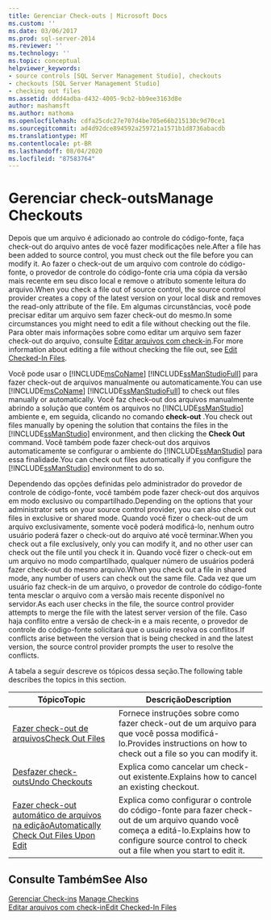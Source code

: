 ```yaml
---
title: Gerenciar Check-outs | Microsoft Docs
ms.custom: ''
ms.date: 03/06/2017
ms.prod: sql-server-2014
ms.reviewer: ''
ms.technology: ''
ms.topic: conceptual
helpviewer_keywords:
- source controls [SQL Server Management Studio], checkouts
- checkouts [SQL Server Management Studio]
- checking out files
ms.assetid: ddd4adba-d432-4005-9cb2-bb9ee3163d8e
author: mashamsft
ms.author: mathoma
ms.openlocfilehash: cdfa25cdc27e707d4be705e66b215130c9d70ce1
ms.sourcegitcommit: ad4d92dce894592a259721a1571b1d8736abacdb
ms.translationtype: MT
ms.contentlocale: pt-BR
ms.lasthandoff: 08/04/2020
ms.locfileid: "87583764"
---
```

# <a name="manage-checkouts"></a><span data-ttu-id="7f1d1-102">Gerenciar check-outs</span><span class="sxs-lookup"><span data-stu-id="7f1d1-102">Manage Checkouts</span></span>
  <span data-ttu-id="7f1d1-103">Depois que um arquivo é adicionado ao controle do código-fonte, faça check-out do arquivo antes de você fazer modificações nele.</span><span class="sxs-lookup"><span data-stu-id="7f1d1-103">After a file has been added to source control, you must check out the file before you can modify it.</span></span> <span data-ttu-id="7f1d1-104">Ao fazer o check-out de um arquivo com controle do código-fonte, o provedor de controle do código-fonte cria uma cópia da versão mais recente em seu disco local e remove o atributo somente leitura do arquivo.</span><span class="sxs-lookup"><span data-stu-id="7f1d1-104">When you check a file out of source control, the source control provider creates a copy of the latest version on your local disk and removes the read-only attribute of the file.</span></span> <span data-ttu-id="7f1d1-105">Em algumas circunstâncias, você pode precisar editar um arquivo sem fazer check-out do mesmo.</span><span class="sxs-lookup"><span data-stu-id="7f1d1-105">In some circumstances you might need to edit a file without checking out the file.</span></span> <span data-ttu-id="7f1d1-106">Para obter mais informações sobre como editar um arquivo sem fazer check-out do arquivo, consulte [Editar arquivos com check-in](../../2014/database-engine/edit-checked-in-files.md).</span><span class="sxs-lookup"><span data-stu-id="7f1d1-106">For more information about editing a file without checking the file out, see [Edit Checked-In Files](../../2014/database-engine/edit-checked-in-files.md).</span></span>  
  
 <span data-ttu-id="7f1d1-107">Você pode usar o [!INCLUDE[msCoName](../includes/msconame-md.md)] [!INCLUDE[ssManStudioFull](../includes/ssmanstudiofull-md.md)] para fazer check-out de arquivos manualmente ou automaticamente.</span><span class="sxs-lookup"><span data-stu-id="7f1d1-107">You can use [!INCLUDE[msCoName](../includes/msconame-md.md)] [!INCLUDE[ssManStudioFull](../includes/ssmanstudiofull-md.md)] to check out files manually or automatically.</span></span> <span data-ttu-id="7f1d1-108">Você faz check-out dos arquivos manualmente abrindo a solução que contém os arquivos no [!INCLUDE[ssManStudio](../includes/ssmanstudio-md.md)] ambiente e, em seguida, clicando no comando **check-out** .</span><span class="sxs-lookup"><span data-stu-id="7f1d1-108">You check out files manually by opening the solution that contains the files in the [!INCLUDE[ssManStudio](../includes/ssmanstudio-md.md)] environment, and then clicking the **Check Out** command.</span></span> <span data-ttu-id="7f1d1-109">Você também pode fazer check-out dos arquivos automaticamente se configurar o ambiente do [!INCLUDE[ssManStudio](../includes/ssmanstudio-md.md)] para essa finalidade.</span><span class="sxs-lookup"><span data-stu-id="7f1d1-109">You can check out files automatically if you configure the [!INCLUDE[ssManStudio](../includes/ssmanstudio-md.md)] environment to do so.</span></span>  
  
 <span data-ttu-id="7f1d1-110">Dependendo das opções definidas pelo administrador do provedor de controle de código-fonte, você também pode fazer check-out dos arquivos em modo exclusivo ou compartilhado.</span><span class="sxs-lookup"><span data-stu-id="7f1d1-110">Depending on the options that your administrator sets on your source control provider, you can also check out files in exclusive or shared mode.</span></span> <span data-ttu-id="7f1d1-111">Quando você fizer o check-out de um arquivo exclusivamente, somente você poderá modificá-lo, nenhum outro usuário poderá fazer o check-out do arquivo até você terminar.</span><span class="sxs-lookup"><span data-stu-id="7f1d1-111">When you check out a file exclusively, only you can modify it, and no other user can check out the file until you check it in.</span></span> <span data-ttu-id="7f1d1-112">Quando você fizer o check-out em um arquivo no modo compartilhado, qualquer número de usuários poderá fazer check-out do mesmo arquivo.</span><span class="sxs-lookup"><span data-stu-id="7f1d1-112">When you check out a file in shared mode, any number of users can check out the same file.</span></span> <span data-ttu-id="7f1d1-113">Cada vez que um usuário faz check-in de um arquivo, o provedor de controle do código-fonte tenta mesclar o arquivo com a versão mais recente disponível no servidor.</span><span class="sxs-lookup"><span data-stu-id="7f1d1-113">As each user checks in the file, the source control provider attempts to merge the file with the latest server version of the file.</span></span> <span data-ttu-id="7f1d1-114">Caso haja conflito entre a versão de check-in e a mais recente, o provedor de controle do código-fonte solicitará que o usuário resolva os conflitos.</span><span class="sxs-lookup"><span data-stu-id="7f1d1-114">If conflicts arise between the version that is being checked in and the latest version, the source control provider prompts the user to resolve the conflicts.</span></span>  
  
 <span data-ttu-id="7f1d1-115">A tabela a seguir descreve os tópicos dessa seção.</span><span class="sxs-lookup"><span data-stu-id="7f1d1-115">The following table describes the topics in this section.</span></span>  
  
|<span data-ttu-id="7f1d1-116">Tópico</span><span class="sxs-lookup"><span data-stu-id="7f1d1-116">Topic</span></span>|<span data-ttu-id="7f1d1-117">Descrição</span><span class="sxs-lookup"><span data-stu-id="7f1d1-117">Description</span></span>|  
|-----------|-----------------|  
|[<span data-ttu-id="7f1d1-118">Fazer check-out de arquivos</span><span class="sxs-lookup"><span data-stu-id="7f1d1-118">Check Out Files</span></span>](../../2014/database-engine/check-out-files.md)|<span data-ttu-id="7f1d1-119">Fornece instruções sobre como fazer check-out de um arquivo para que você possa modificá-lo.</span><span class="sxs-lookup"><span data-stu-id="7f1d1-119">Provides instructions on how to check out a file so you can modify it.</span></span>|  
|[<span data-ttu-id="7f1d1-120">Desfazer check-outs</span><span class="sxs-lookup"><span data-stu-id="7f1d1-120">Undo Checkouts</span></span>](../../2014/database-engine/undo-checkouts.md)|<span data-ttu-id="7f1d1-121">Explica como cancelar um check-out existente.</span><span class="sxs-lookup"><span data-stu-id="7f1d1-121">Explains how to cancel an existing checkout.</span></span>|  
|[<span data-ttu-id="7f1d1-122">Fazer check-out automático de arquivos na edição</span><span class="sxs-lookup"><span data-stu-id="7f1d1-122">Automatically Check Out Files Upon Edit</span></span>](../../2014/database-engine/automatically-check-out-files-upon-edit.md)|<span data-ttu-id="7f1d1-123">Explica como configurar o controle do código-fonte para fazer check-out de um arquivo quando você começa a editá-lo.</span><span class="sxs-lookup"><span data-stu-id="7f1d1-123">Explains how to configure source control to check out a file when you start to edit it.</span></span>|  
  
## <a name="see-also"></a><span data-ttu-id="7f1d1-124">Consulte Também</span><span class="sxs-lookup"><span data-stu-id="7f1d1-124">See Also</span></span>  
 <span data-ttu-id="7f1d1-125">[Gerenciar Check-ins](../../2014/database-engine/manage-checkins.md) </span><span class="sxs-lookup"><span data-stu-id="7f1d1-125">[Manage Checkins](../../2014/database-engine/manage-checkins.md) </span></span>  
 [<span data-ttu-id="7f1d1-126">Editar arquivos com check-in</span><span class="sxs-lookup"><span data-stu-id="7f1d1-126">Edit Checked-In Files</span></span>](../../2014/database-engine/edit-checked-in-files.md)  
  
  
